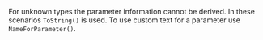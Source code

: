 For unknown types the parameter information cannot be derived. In these scenarios `ToString()` is used. To use custom text for a parameter use `NameForParameter()`.